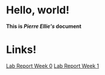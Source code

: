 
# Hello, world!

**This is *Pierre Ellie's* document**

# Links!

[Lab Report Week 0](lab-report-1-week-0.html)
[Lab Report Week 1](lab-report-1-week-1.html)
